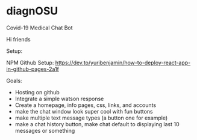 # diagnOSU
Covid-19 Medical Chat Bot

Hi friends

Setup:

NPM Github Setup:
https://dev.to/yuribenjamin/how-to-deploy-react-app-in-github-pages-2a1f




Goals:
- Hosting on github
- Integrate a simple watson response
- Create a homepage, info pages, css, links, and accounts
- make the chat window look super cool with fun buttons
- make multiple text message types (a button one for example)
- make a chat history button, make chat default to displaying last 10 messages or something
